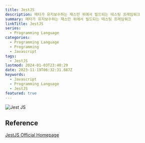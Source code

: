 ```yaml
---
title: JestJS
description: 메타가 유지보수하는 재스민 위에서 빌드되는 테스팅 프레임워크
summary: 메타가 유지보수하는 재스민 위에서 빌드되는 테스팅 프레임워크
linkTitle: JestJS
series:
  - Programming Language
categories:
  - Programming Language
  - Programming
  - Javascript
tags:
  - JestJS
lastmod: 2024-01-03T23:40:29
date: 2023-11-19T06:32:31.887Z
keywords:
  - Javascript
  - Programming Language
  - JestJS
featured: true
---
```


![Jest JS](media/images/jest.png)

## Reference

[JestJS Official Homepage](https://jestjs.io/)
